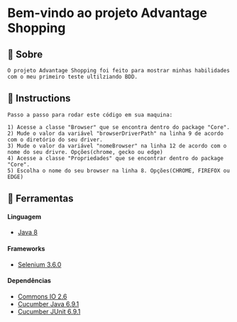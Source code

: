 # Bem-vindo ao projeto Advantage Shopping


## 📖 Sobre

```
O projeto Advantage Shopping foi feito para mostrar minhas habilidades com o meu primeiro teste ultilziando BDD.
```

## 📃 Instructions
```
Passo a passo para rodar este código em sua maquina:

1) Acesse a classe "Browser" que se encontra dentro do package "Core".
2) Mude o valor da variável "browserDriverPath" na linha 9 de acordo com o diretório do seu driver.
3) Mude o valor da variável "nomeBrowser" na linha 12 de acordo com o nome do seu drivre. Opções(chrome, gecko ou edge)
4) Acesse a classe "Propriedades" que se encontrar dentro do package "Core".
5) Escolha o nome do seu browser na linha 8. Opções(CHROME, FIREFOX ou EDGE)

```

## 🔧 Ferramentas
#### Linguagem
- [Java 8](https://www.oracle.com/br/java/technologies/javase/javase-jdk8-downloads.html)
#### Frameworks
- [Selenium 3.6.0](https://mvnrepository.com/artifact/org.seleniumhq.selenium/selenium-java/3.6.0)
#### Dependências 
- [Commons IO 2.6](https://mvnrepository.com/artifact/commons-io/commons-io/2.6)
- [Cucumber Java 6.9.1](https://mvnrepository.com/artifact/io.cucumber/cucumber-java/6.9.1)
- [Cucumber JUnit 6.9.1](https://mvnrepository.com/artifact/io.cucumber/cucumber-junit/6.9.1)